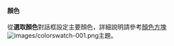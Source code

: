 #### 顏色
從**選取顏色**對話框設定主要顏色，詳細說明請參考[顏色方塊](select-color.html) ![images/colorswatch-001.png](images/colorswatch-001.png)主題。
